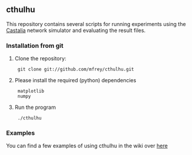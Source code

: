 cthulhu
-------
This repository contains several scripts for running experiments using the [Castalia](https://castalia.forge.nicta.com.au/index.php/en/) network simulator and evaluating the result files. 

### Installation from git

1. Clone the repository:

		git clone git://github.com/mfrey/cthulhu.git

2. Please install the required (python) dependencies

		matplotlib
		numpy

3. Run the program

		./cthulhu

### Examples
You can find a few examples of using cthulhu in the wiki over [here](https://github.com/mfrey/cthulhu/wiki/Examples)
